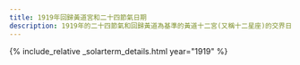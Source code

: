 ```yaml
---
title: 1919年回歸黃道宮和二十四節氣日期
description: 1919年的二十四節氣和回歸黃道為基準的黃道十二宮(又稱十二星座)的交界日期，常見於西洋占星術和星座運程
---
```

{% include_relative _solarterm_details.html year="1919" %}
